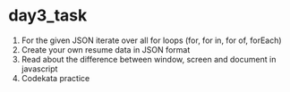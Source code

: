 # day3_task


<ol>
<li>
    For the given JSON iterate over all for loops (for, for in, for of, forEach)
</li>
<li>
    Create your own resume data in JSON format
</li>
<li>
    Read about the difference between window, screen and document in javascript
</li>
<li>
    Codekata practice
</li>
</ol>
    
